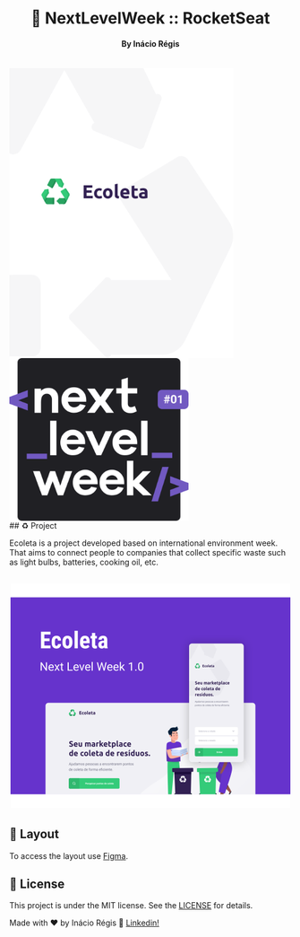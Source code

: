 <h1 align="center"> 
	🚀 NextLevelWeek :: RocketSeat
</h1>
<h4 align="center"> By Inácio Régis</h4>
<br/>
<div> 
<img align="center" alt="Ecoleta" title="Ecoleta" src=".github/ecoleta.svg" width="400px" />

<img align="center" alt="Next Level Week" title="Next Level Week" src=".github/nlw.svg" width="320px" />
</div> 
## ♻️ Project 

Ecoleta is a project developed based on international environment week. 
That aims to connect people to companies that collect specific waste such as light bulbs, batteries, cooking oil, etc.

<h2 align="center">
    <img alt="Example" title="Example" src=".github/capa.svg" width="500px" />
</h2>


## 🎴 Layout
To access the layout use [Figma](https://www.figma.com/file/1SxgOMojOB2zYT0Mdk28lB/).

## 📝 License

This project is under the MIT license. See the [LICENSE](LICENSE.md) for details.


Made with ♥ by Inácio Régis 🔗 [Linkedin!](https://www.linkedin.com/in/inacioregis/)

[nodejs]: https://nodejs.org/
[typescript]: https://www.typescriptlang.org/
[expo]: https://expo.io/
[reactjs]: https://reactjs.org
[rn]: https://facebook.github.io/react-native/
[vs]: https://code.visualstudio.com/
